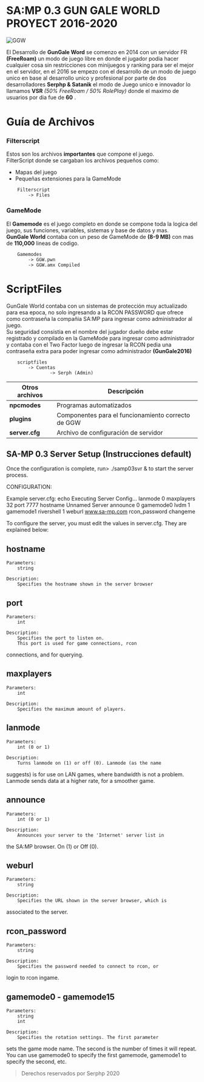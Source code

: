 # SA:MP 0.3 GUN GALE WORLD PROYECT 2016-2020

![GGW](https://scontent.fpac4-1.fna.fbcdn.net/v/t39.30808-6/311981144_1013659832807719_8161555965822334424_n.jpg?_nc_cat=100&ccb=1-7&_nc_sid=e3f864&_nc_ohc=q5nK38f_oOQAX9SAGTl&_nc_ht=scontent.fpac4-1.fna&oh=00_AfARIQDSBCRdil6QigCvehJvcpsSU0FreO95DVQx6Xv77g&oe=643D3D1F)

El Desarrollo de **GunGale Word** se comenzo en 2014 con un servidor FR **(FreeRoam)** un modo de juego libre en donde el jugador podia hacer cualquier cosa sin restricciones con minijuegos y ranking para ser el mejor en el servidor, en el 2016 se empezo con el desarrollo de un modo de juego unico en base al desarrollo unico y profesional por parte de dos desarrolladores **Serphp & Satanik** el modo de Juego unico e innovador lo llamamos **VSR** *(50% FreeRoam / 50% RolePlay)* donde el maximo de usuarios por dia fue de **60** .

# Guía de Archivos
### Filterscript
 Estos son los archivos **importantes** que compone el juego. <br/>
 FilterScript donde se cargaban los archivos pequeños como:
* Mapas del juego
* Pequeñas extensiones para la GameMode

```
	Filterscript
		-> Files
```

### GameMode
El **Gamemode** es el juego completo en donde se compone toda la logica del juego, sus funciones, variables, sistemas y base de datos y mas.<br/>
**GunGale World** contaba con un peso de GameMode de **(8-9 MB)** con mas de **110,000** lineas de codigo.
```
	Gamemodes
		-> GGW.pwn 
		-> GGW.amx Compiled
```

# ScriptFiles
GunGale World contaba con un sistemas de protección muy actualizado para esa epoca, no solo ingresando a la RCON PASSWORD que ofrece como contraseña la compañia SA:MP para ingresar como administrador al juego. <br/>
Su seguridad consistia en el nombre del jugador dueño debe estar registrado y compilado en la GameMode para ingresar como administrador y contaba con el Two Factor luego de ingresar la RCON pedia una contraseña extra para poder ingresar como administrador **(GunGale2016)**
```
	scriptfiles
		-> Cuentas
				-> Serph (Admin)
```

| Otros archivos  | Descripción |
|----------|----------|
| **npcmodes** | Programas automatizados |
| **plugins** | Componentes para el funcionamiento correcto de GGW |
| **server.cfg** | Archivo de configuración de servidor |


SA-MP 0.3 Server Setup (Instrucciones default)
----------------------

Once the configuration is complete, run> ./samp03svr & to start the server process.

CONFIGURATION:

Example server.cfg:
	echo Executing Server Config...
	lanmode 0
	maxplayers 32
	port 7777
	hostname Unnamed Server
	announce 0
	gamemode0 lvdm 1
	gamemode1 rivershell 1
	weburl www.sa-mp.com
	rcon_password changeme

To configure the server, you must edit the values in server.cfg. They 
are explained below:

hostname
--------
	Parameters:
		string
	
	Description:
		Specifies the hostname shown in the server browser
		
port
----
	Parameters:
		int
	
	Description:
		Specifies the port to listen on.
		This port is used for game connections, rcon 
connections, and for querying.
	
maxplayers
----------
	Parameters:
		int
	
	Description:
		Specifies the maximum amount of players.
		
lanmode
-------
	Parameters:
		int (0 or 1)
		
	Description:
		Turns lanmode on (1) or off (0). Lanmode (as the name 
suggests) is for use on LAN games, where bandwidth is not a problem. 
Lanmode sends data at a higher rate, for a smoother game.
		

announce
-------
	Parameters:
		int (0 or 1)
		
	Description:
		Announces your server to the 'Internet' server list in 
the SA:MP browser. On (1) or Off (0).

weburl
------
	Parameters:
		string
	
	Description:
		Specifies the URL shown in the server browser, which is 
associated to the server.
		
rcon_password
-------------
	Parameters:
		string
		
	Description:
		Specifies the password needed to connect to rcon, or 
login to rcon ingame.
		
gamemode0 - gamemode15
----------------------
	Parameters:
		string
		int
		
	Description:
		Specifies the rotation settings. The first parameter 
sets the game mode name. The second is the number of times it will 
repeat.
		You can use gamemode0 to specify the first gamemode, 
gamemode1 to specify the second, etc.

> Derechos reservados por Serphp 2020

